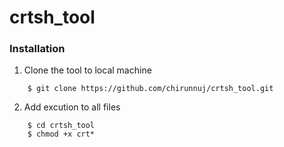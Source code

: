 # crtsh_tool

### Installation
1. Clone the tool to local machine
```
    $ git clone https://github.com/chirunnuj/crtsh_tool.git
```
2. Add excution to all files
```
    $ cd crtsh_tool
    $ chmod +x crt*
```
